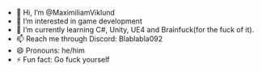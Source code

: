 - 👋 Hi, I’m @MaximiliamViklund
- 👀 I’m interested in game development
- 🌱 I’m currently learning C#, Unity, UE4 and Brainfuck(for the fuck of it).
- 📫 Reach me through Discord: Blablabla092
- 😄 Pronouns: he/him
- ⚡ Fun fact: Go fuck yourself

<!---
MaximiliamViklund/MaximiliamViklund is a ✨ special ✨ repository because its `README.md` (this file) appears on your GitHub profile.
You can click the Preview link to take a look at your changes.
--->
